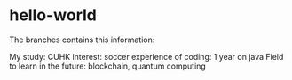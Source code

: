 # hello-world
The branches contains this information:

My study: CUHK
interest: soccer
experience of coding: 1 year on java
Field to learn in the future: blockchain, quantum computing

